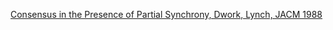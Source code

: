 

[Consensus in the Presence of Partial Synchrony, Dwork, Lynch, JACM 1988](https://groups.csail.mit.edu/tds/papers/Lynch/jacm88.pdf)
